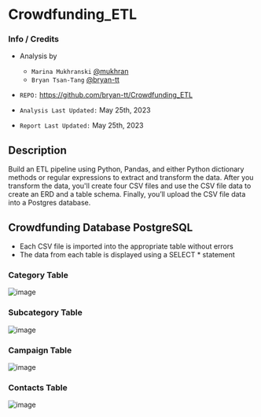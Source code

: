 # Crowdfunding_ETL
### Info / Credits
- Analysis by
   * `Marina Mukhranski` [@mukhran](https://github.com/mukhran)
   * `Bryan Tsan-Tang` [@bryan-tt](https://github.com/bryan-tt)


- `REPO:` https://github.com/bryan-tt/Crowdfunding_ETL


- `Analysis Last Updated:` May 25th, 2023


- `Report Last Updated:` May 25th, 2023
## Description
Build an ETL pipeline using Python, Pandas, and either Python dictionary methods or regular expressions to extract and transform the data. After you transform the data, you'll create four CSV files and use the CSV file data to create an ERD and a table schema. Finally, you’ll upload the CSV file data into a Postgres database.

## Crowdfunding Database PostgreSQL
- Each CSV file is imported into the appropriate table without errors
- The data from each table is displayed using a SELECT * statement
### Category Table
![image](https://github.com/bryan-tt/Crowdfunding_ETL/assets/30066145/be509b71-da59-4a25-a30b-d6b6cff625db)
### Subcategory Table
![image](https://github.com/bryan-tt/Crowdfunding_ETL/assets/30066145/08d32858-0883-4706-b7ca-ea0b11427ebf)
### Campaign Table
![image](https://github.com/bryan-tt/Crowdfunding_ETL/assets/30066145/588de136-a1a4-48bc-a6ce-2889e6db8651)
### Contacts Table
![image](https://github.com/bryan-tt/Crowdfunding_ETL/assets/30066145/8848d4f4-df62-4c7f-889b-8b149bc044a5)

